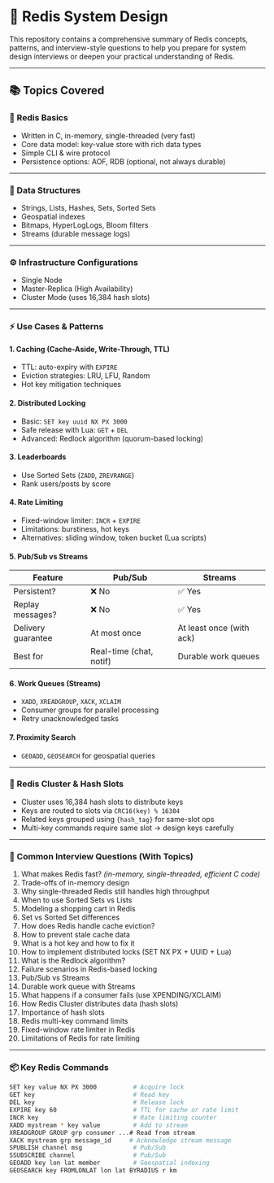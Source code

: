 # 🧠 Redis System Design

This repository contains a comprehensive summary of Redis concepts, patterns, and interview-style questions to help you prepare for system design interviews or deepen your practical understanding of Redis.

---

## 📚 Topics Covered

### 🔹 Redis Basics
- Written in C, in-memory, single-threaded (very fast)
- Core data model: key-value store with rich data types
- Simple CLI & wire protocol
- Persistence options: AOF, RDB (optional, not always durable)

---

### 🧱 Data Structures
- Strings, Lists, Hashes, Sets, Sorted Sets
- Geospatial indexes
- Bitmaps, HyperLogLogs, Bloom filters
- Streams (durable message logs)

---

### ⚙️ Infrastructure Configurations
- Single Node
- Master-Replica (High Availability)
- Cluster Mode (uses 16,384 hash slots)

---

### ⚡ Use Cases & Patterns

#### 1. **Caching (Cache-Aside, Write-Through, TTL)**
- TTL: auto-expiry with `EXPIRE`
- Eviction strategies: LRU, LFU, Random
- Hot key mitigation techniques

#### 2. **Distributed Locking**
- Basic: `SET key uuid NX PX 3000`
- Safe release with Lua: `GET` + `DEL`
- Advanced: Redlock algorithm (quorum-based locking)

#### 3. **Leaderboards**
- Use Sorted Sets (`ZADD`, `ZREVRANGE`)
- Rank users/posts by score

#### 4. **Rate Limiting**
- Fixed-window limiter: `INCR` + `EXPIRE`
- Limitations: burstiness, hot keys
- Alternatives: sliding window, token bucket (Lua scripts)

#### 5. **Pub/Sub vs Streams**
| Feature             | Pub/Sub                | Streams                       |
|---------------------|------------------------|-------------------------------|
| Persistent?         | ❌ No                  | ✅ Yes                        |
| Replay messages?    | ❌ No                  | ✅ Yes                        |
| Delivery guarantee  | At most once           | At least once (with ack)     |
| Best for            | Real-time (chat, notif)| Durable work queues          |

#### 6. **Work Queues (Streams)**
- `XADD`, `XREADGROUP`, `XACK`, `XCLAIM`
- Consumer groups for parallel processing
- Retry unacknowledged tasks

#### 7. **Proximity Search**
- `GEOADD`, `GEOSEARCH` for geospatial queries

---

### 🧠 Redis Cluster & Hash Slots

- Cluster uses 16,384 hash slots to distribute keys
- Keys are routed to slots via `CRC16(key) % 16384`
- Related keys grouped using `{hash_tag}` for same-slot ops
- Multi-key commands require same slot → design keys carefully

---

### 🧪 Common Interview Questions (With Topics)

1. What makes Redis fast? *(in-memory, single-threaded, efficient C code)*
2. Trade-offs of in-memory design
3. Why single-threaded Redis still handles high throughput
4. When to use Sorted Sets vs Lists
5. Modeling a shopping cart in Redis
6. Set vs Sorted Set differences
7. How does Redis handle cache eviction?
8. How to prevent stale cache data
9. What is a hot key and how to fix it
10. How to implement distributed locks (SET NX PX + UUID + Lua)
11. What is the Redlock algorithm?
12. Failure scenarios in Redis-based locking
13. Pub/Sub vs Streams
14. Durable work queue with Streams
15. What happens if a consumer fails (use XPENDING/XCLAIM)
16. How Redis Cluster distributes data (hash slots)
17. Importance of hash slots
18. Redis multi-key command limits
19. Fixed-window rate limiter in Redis
20. Limitations of Redis for rate limiting

---

### 📦 Key Redis Commands

```bash
SET key value NX PX 3000          # Acquire lock
GET key                           # Read key
DEL key                           # Release lock
EXPIRE key 60                     # TTL for cache or rate limit
INCR key                          # Rate limiting counter
XADD mystream * key value         # Add to stream
XREADGROUP GROUP grp consumer ...# Read from stream
XACK mystream grp message_id     # Acknowledge stream message
SPUBLISH channel msg              # Pub/Sub
SSUBSCRIBE channel                # Pub/Sub
GEOADD key lon lat member         # Geospatial indexing
GEOSEARCH key FROMLONLAT lon lat BYRADIUS r km
